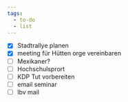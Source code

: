 ```yaml
---
tags:
  - to-do
  - list
---
```


- [X] Stadtrallye planen
- [X] meeting für Hütten orge vereinbaren
- [ ] Mexikaner?
- [ ] Hochschulsprort
- [ ] KDP Tut vorbereiten
- [ ] email seminar
- [ ] lbv mail